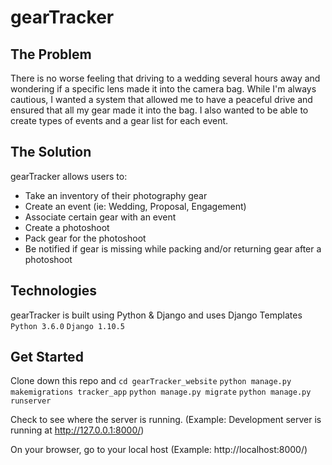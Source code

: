 # gearTracker

## The Problem
There is no worse feeling that driving to a wedding several hours away and wondering if a specific lens made it into the camera bag. While I'm always cautious, I wanted a system that allowed me to have a peaceful drive and ensured that all my gear made it into the bag. I also wanted to be able to create types of events and a gear list for each event.

## The Solution
gearTracker allows users to:
* Take an inventory of their photography gear
* Create an event (ie: Wedding, Proposal, Engagement)
* Associate certain gear with an event
* Create a photoshoot
* Pack gear for the photoshoot
* Be notified if gear is missing while packing and/or returning gear after a photoshoot

## Technologies
gearTracker is built using Python & Django and uses Django Templates
`Python 3.6.0`
`Django 1.10.5`


## Get Started
Clone down this repo and `cd gearTracker_website`
`python manage.py makemigrations tracker_app`
`python manage.py migrate`
`python manage.py runserver`

Check to see where the server is running. (Example: Development server is running at http://127.0.0.1:8000/)

On your browser, go to your local host (Example: http://localhost:8000/)

